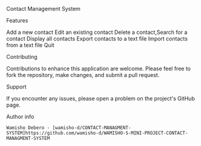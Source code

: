Contact Management System

Features

   Add a new contact
   Edit an existing contact
   Delete a contact,Search for a contact
   Display all contacts
   Export contacts to a text file
   Import contacts from a text file
   Quit

Contributing

  Contributions to enhance this application are welcome. Please feel free to fork the repository, make changes, and submit a pull request.

Support

  If you encounter any issues, please open a problem on the project's GitHub page.

Author info

    Wamisho Debero - [wamisho-d/CONTACT-MANAGMENT-SYSTEM]https://github.com/wamisho-d/WAMISHO-S-MINI-PROJECT-CONTACT-MANAGMENT-SYSTEM
